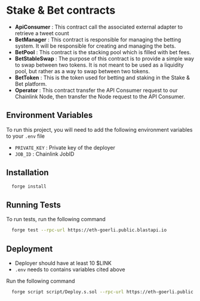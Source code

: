 # Stake & Bet contracts

* **ApiConsumer** : This contract call the associated external adapter to retrieve a tweet count
* **BetManager** : This contract is responsible for managing the betting system. It will be responsible for creating and managing the bets.
* **BetPool** : This contract is the stacking pool which is filled with bet fees.
* **BetStableSwap** : The purpose of this contract is to provide a simple way to swap between two tokens. It is not meant to be used as a liquidity pool, but rather as a way to swap between two tokens.
* **BetToken** : This is the token used for betting and staking in the Stake & Bet platform.
* **Operator** : This contract transfer the API Consumer request to our Chainlink Node, then transfer the Node request to the API Consumer. 


## Environment Variables

To run this project, you will need to add the following environment variables to your `.env` file

* `PRIVATE_KEY` : Private key of the deployer
* `JOB_ID` : Chainlink JobID

## Installation

```bash
  forge install
```
## Running Tests

To run tests, run the following command

```bash
  forge test --rpc-url https://eth-goerli.public.blastapi.io
```

## Deployment

* Deployer should have at least 10 $LINK
* `.env` needs to contains variables cited above

Run the following command

```bash
  forge script script/Deploy.s.sol --rpc-url https://eth-goerli.public.blastapi.io   --slow --broadcast
```
